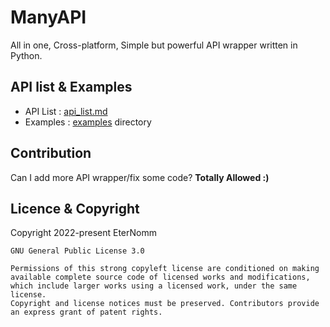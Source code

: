 # ManyAPI
All in one, Cross-platform, Simple but powerful API wrapper written in Python.

## API list & Examples
- API List : [api_list.md](https://github.com/EterNomm/ManyAPI/blob/main/api_list.md)
- Examples : [examples](https://github.com/EterNomm/ManyAPI/tree/main/examples) directory

## Contribution
Can I add more API wrapper/fix some code? **Totally Allowed :)**

## Licence & Copyright
Copyright 2022-present EterNomm
```
GNU General Public License 3.0

Permissions of this strong copyleft license are conditioned on making available complete source code of licensed works and modifications,
which include larger works using a licensed work, under the same license. 
Copyright and license notices must be preserved. Contributors provide an express grant of patent rights.
```
